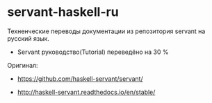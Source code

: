 # servant-haskell-ru

Техненческие переводы документации из репозитория servant на русский язык.

- Servant руководство(Tutorial) переведёно на 30 %

Оригинал:

- https://github.com/haskell-servant/servant/

- http://haskell-servant.readthedocs.io/en/stable/
